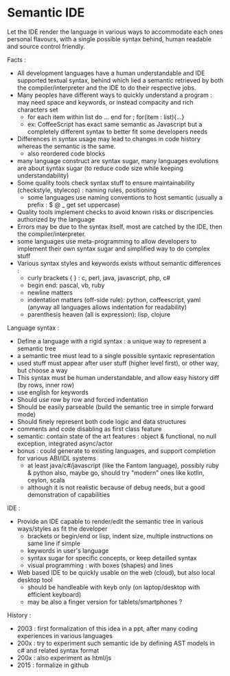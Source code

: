 # Semantic IDE

Let the IDE render the language in various ways to accommodate each ones personal flavours, 
with a single possible syntax behind, human readable and source control friendly.

Facts :
* All development languages have a human understandable and IDE supported textual syntax, behind which lied a semantic 
retrieved by both the compiler/interpreter and the IDE to do their respective jobs.
* Many peoples have different ways to quickly understand a program : may need space and keywords, or instead compacity and rich characters set
  * for each item within list do ... end for ; for(item : list){...}
  * ex: CoffeeScript has exact same semantic as Javascript but a completely different syntax to better fit some developers needs
* Differences in syntax usage may lead to changes in code history whereas the semantic is the same.
  * also reordered code blocks
* many language construct are syntax sugar, many languages evolutions are about syntax sugar (to reduce code size while keeping understandability)
* Some quality tools check syntax stuff to ensure maintainability (checkstyle, stylecop) : naming rules, positioning
  * some languages use naming conventions to host semantic (usually a prefix : $ @ _ get set uppercase)
* Quality tools implement checks to avoid known risks or discripencies authorized by the language
* Errors may be due to the syntax itself, most are catched by the IDE, then the compiler/interpreter.
* some languages use meta-programming to allow developers to implement their own syntax sugar and simplified way to do complex stuff
* Various syntax styles and keywords exists without semantic differences : 
  * curly brackets { } : c, perl, java, javascript, php, c#
  * begin end: pascal, vb, ruby
  * newline matters
  * indentation matters (off-side rule): python, coffeescript, yaml (anyway all languages allows indentation for readability)
  * parenthesis heaven (all is expression): lisp, clojure

Language syntax :
* Define a language with a rigid syntax : a unique way to represent a semantic tree
 * a semantic tree must lead to a single possible syntaxic representation
 * used stuff must appear after user stuff (higher level first), or other way, but choose a way
* This syntax must be human understandable, and allow easy history diff (by rows, inner row)
* use english for keywords
* Should use row by row and forced indentation
* Should be easily parseable (build the semantic tree in simple forward mode)
* Should finely represent both code logic and data structures
* comments and code disabling as first class feature
* semantic: contain state of the art features : object & functional, no null exception, integrated async/actor
* bonus : could generate to existing languages, and support completion for various ABI/IDL systems
  * at least java/c#/javascript (like the Fantom language), possibly ruby & python also, maybe go, should try "modern" ones like kotlin, ceylon, scala
  * although it is not realistic because of debug needs, but a good demonstration of capabilities

IDE :
* Provide an IDE capable to render/edit the semantic tree in various ways/styles as fit the developer
  * brackets or begin/end or lisp, indent size, multiple instructions on same line if simple
  * keywords in user's language
  * syntax sugar for specific concepts, or keep detailled syntax
  * visual programming : with boxes (shapes) and lines
* Web based IDE to be quickly usable on the web (cloud), but also local desktop tool
  * should be handleable with keyb only (on laptop/desktop with efficient keyboard)
  * may be also a finger version for tablets/smartphones ?

History :
* 2003 : first formalization of this idea in a ppt, after many coding experiences in various languages
* 200x : try to experiment such semantic ide by defining AST models in c# and related syntax format
* 200x : also experiment as html/js
* 2015 : formalize in github
